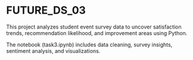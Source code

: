 # FUTURE_DS_03

This project analyzes student event survey data to uncover satisfaction trends, recommendation likelihood, and improvement areas using Python.

The notebook (task3.ipynb) includes data cleaning, survey insights, sentiment analysis, and visualizations.
